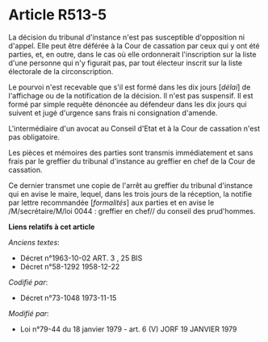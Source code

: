 # Article R513-5

La décision du tribunal d'instance n'est pas susceptible d'opposition ni d'appel. Elle peut être déférée à la Cour de
cassation par ceux qui y ont été parties, et, en outre, dans le cas où elle ordonnerait l'inscription sur la liste d'une
personne qui n'y figurait pas, par tout électeur inscrit sur la liste électorale de la circonscription.

Le pourvoi n'est recevable que s'il est formé dans les dix jours [*délai*] de l'affichage ou de la notification de la
décision. Il n'est pas suspensif. Il est formé par simple requête dénoncée au défendeur dans les dix jours qui suivent et
jugé d'urgence sans frais ni consignation d'amende.

L'intermédiaire d'un avocat au Conseil d'Etat et à la Cour de cassation n'est pas obligatoire.

Les pièces et mémoires des parties sont transmis immédiatement et sans frais par le greffier du tribunal d'instance au
greffier en chef de la Cour de cassation.

Ce dernier transmet une copie de l'arrêt au greffier du tribunal d'instance qui en avise le maire, lequel, dans les trois
jours de la réception, la notifie par lettre recommandée [*formalités*] aux parties et en avise le /M/secrétaire/M/loi 0044 :
greffier en chef// du conseil des prud'hommes.

**Liens relatifs à cet article**

_Anciens textes_:

  - Décret n°1963-10-02 ART. 3 , 25 BIS
  - Décret n°58-1292 1958-12-22

_Codifié par_:

  - Décret n°73-1048 1973-11-15

_Modifié par_:

  - Loi n°79-44 du 18 janvier 1979 - art. 6 (V) JORF 19 JANVIER 1979
